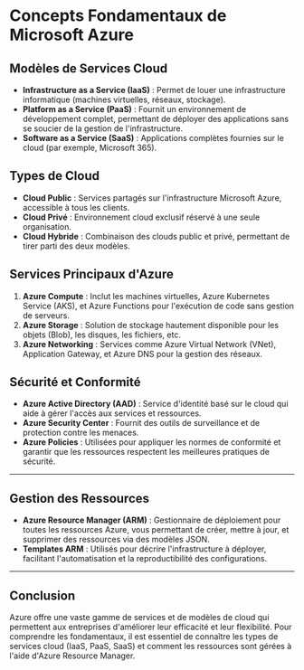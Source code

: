 # Concepts Fondamentaux de Microsoft Azure

## Modèles de Services Cloud
- **Infrastructure as a Service (IaaS)** : Permet de louer une infrastructure informatique (machines virtuelles, réseaux, stockage).
- **Platform as a Service (PaaS)** : Fournit un environnement de développement complet, permettant de déployer des applications sans se soucier de la gestion de l'infrastructure.
- **Software as a Service (SaaS)** : Applications complètes fournies sur le cloud (par exemple, Microsoft 365).

## Types de Cloud
- **Cloud Public** : Services partagés sur l'infrastructure Microsoft Azure, accessible à tous les clients.
- **Cloud Privé** : Environnement cloud exclusif réservé à une seule organisation.
- **Cloud Hybride** : Combinaison des clouds public et privé, permettant de tirer parti des deux modèles.

## Services Principaux d'Azure
1. **Azure Compute** : Inclut les machines virtuelles, Azure Kubernetes Service (AKS), et Azure Functions pour l'exécution de code sans gestion de serveurs.
2. **Azure Storage** : Solution de stockage hautement disponible pour les objets (Blob), les disques, les fichiers, etc.
3. **Azure Networking** : Services comme Azure Virtual Network (VNet), Application Gateway, et Azure DNS pour la gestion des réseaux.

## Sécurité et Conformité
- **Azure Active Directory (AAD)** : Service d'identité basé sur le cloud qui aide à gérer l'accès aux services et ressources.
- **Azure Security Center** : Fournit des outils de surveillance et de protection contre les menaces.
- **Azure Policies** : Utilisées pour appliquer les normes de conformité et garantir que les ressources respectent les meilleures pratiques de sécurité.

---

## Gestion des Ressources
- **Azure Resource Manager (ARM)** : Gestionnaire de déploiement pour toutes les ressources Azure, vous permettant de créer, mettre à jour, et supprimer des ressources via des modèles JSON.
- **Templates ARM** : Utilisés pour décrire l'infrastructure à déployer, facilitant l'automatisation et la reproductibilité des configurations.

---

## Conclusion
Azure offre une vaste gamme de services et de modèles de cloud qui permettent aux entreprises d'améliorer leur efficacité et leur flexibilité. Pour comprendre les fondamentaux, il est essentiel de connaître les types de services cloud (IaaS, PaaS, SaaS) et comment les ressources sont gérées à l'aide d'Azure Resource Manager.
